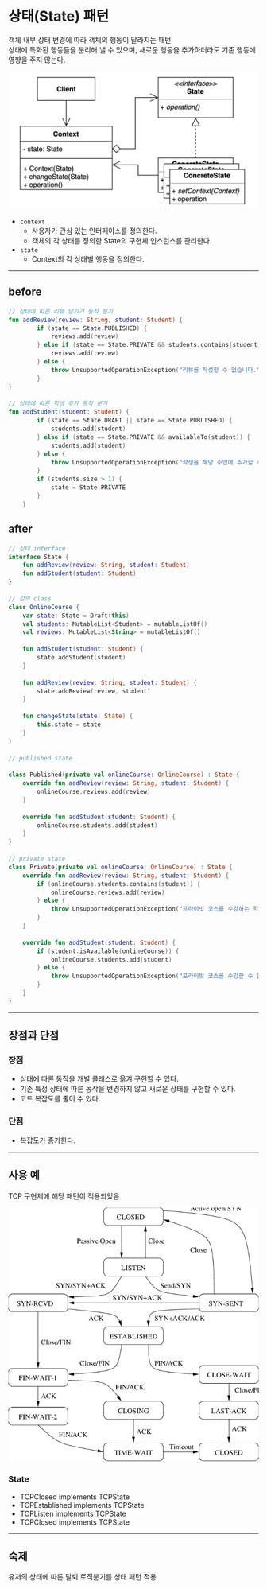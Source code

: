 # 상태(State) 패턴

객체 내부 상태 변경에 따라 객체의 행동이 달라지는 패턴  
상태에 특화된 행동들을 분리해 낼 수 있으며, 새로운 행동을 추가하더라도 기존 행동에 영향을 주지 않는다.

![상태 패턴](./state_pattern.png)

- `context` 
    - 사용자가 관심 있는 인터페이스를 정의한다.
    - 객체의 각 상태를 정의한 State의 구현체 인스턴스를 관리한다.
- `state` 
    - Context의 각 상태별 행동을 정의한다.

---
## before 

```kotlin
// 상태에 따른 리뷰 남기기 동작 분기
fun addReview(review: String, student: Student) {
        if (state == State.PUBLISHED) {
            reviews.add(review)
        } else if (state == State.PRIVATE && students.contains(student)) {
            reviews.add(review)
        } else {
            throw UnsupportedOperationException("리뷰를 작성할 수 없습니다.")
        }
}

// 상태에 따른 학생 추가 동작 분기
fun addStudent(student: Student) {
        if (state == State.DRAFT || state == State.PUBLISHED) {
            students.add(student)
        } else if (state == State.PRIVATE && availableTo(student)) {
            students.add(student)
        } else {
            throw UnsupportedOperationException("학생을 해당 수업에 추가할 수 없습니다.")
        }
        if (students.size > 1) {
            state = State.PRIVATE
        }
    }
```

## after
```kotlin
// 상태 interface
interface State {
    fun addReview(review: String, student: Student)
    fun addStudent(student: Student)
}

// 강의 class
class OnlineCourse {
    var state: State = Draft(this)
    val students: MutableList<Student> = mutableListOf()
    val reviews: MutableList<String> = mutableListOf()

    fun addStudent(student: Student) {
        state.addStudent(student)
    }

    fun addReview(review: String, student: Student) {
        state.addReview(review, student)
    }

    fun changeState(state: State) {
        this.state = state
    }
}

// published state

class Published(private val onlineCourse: OnlineCourse) : State {
    override fun addReview(review: String, student: Student) {
        onlineCourse.reviews.add(review)
    }

    override fun addStudent(student: Student) {
        onlineCourse.students.add(student)
    }
}

// private state
class Private(private val onlineCourse: OnlineCourse) : State {
    override fun addReview(review: String, student: Student) {
        if (onlineCourse.students.contains(student)) {
            onlineCourse.reviews.add(review)
        } else {
            throw UnsupportedOperationException("프라이빗 코스를 수강하는 학생만 리뷰를 남길 수 있습니다.")
        }
    }

    override fun addStudent(student: Student) {
        if (student.isAvailable(onlineCourse)) {
            onlineCourse.students.add(student)
        } else {
            throw UnsupportedOperationException("프라이빛 코스를 수강할 수 없습니다.")
        }
    }
}
```
---

## 장점과 단점

### 장점 
- 상태에 따른 동작을 개별 클래스로 옮겨 구현할 수 있다. 
- 기존 특정 상태에 따른 동작을 변경하지 않고 새로운 상태를 구현할 수 있다. 
- 코드 복잡도를 줄이 수 있다.

### 단점 
- 복잡도가 증가한다.

---

## 사용 예

TCP 구현체에 해당 패턴이 적용되었음 

![TCP diagram](./tcp_diagram.png)

### State
- TCPClosed implements TCPState
- TCPEstablished implements TCPState
- TCPListen implements TCPState
- TCPClosed implements TCPState

---

## 숙제

유저의 상태에 따른 탈퇴 로직분기를 상태 패턴 적용




